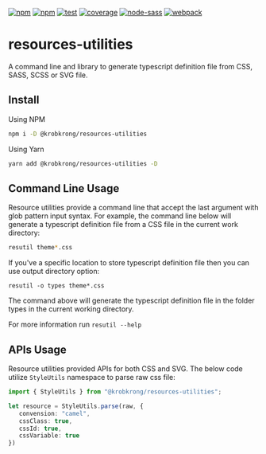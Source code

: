 [![npm][npm-beta]][npm-url]
[![npm][npm-latest]][npm-url]
[![test][test]][test-url]
[![coverage][cover]][cover-url]
[![node-sass][node-sass-version]][node-sass-version]
[![webpack][webpack-version]][webpack-version]

# resources-utilities
A command line and library to generate typescript definition file from CSS, SASS, SCSS or SVG file.

## Install

Using NPM
```bash
npm i -D @krobkrong/resources-utilities
```

Using Yarn
```bash
yarn add @krobkrong/resources-utilities -D
```

## Command Line Usage

Resource utilities provide a command line that accept the last argument with glob pattern input syntax. For example, the command line below will generate a typescript definition file from a CSS file in the current work directory:

```bash
resutil theme*.css
```

If you've a specific location to store typescript definition file then you can use output directory option:

```base
resutil -o types theme*.css
```

The command above will generate the typescript definition file in the folder types in the current working directory.

For more information run `resutil --help`


## APIs Usage

Resource utilities provided APIs for both CSS and SVG. The below code utilize `StyleUtils` namespace to parse raw css file:

```typescript
import { StyleUtils } from "@krobkrong/resources-utilities";

let resource = StyleUtils.parse(raw, {
   convension: "camel",
   cssClass: true,
   cssId: true,
   cssVariable: true
})
```

[npm-beta]: https://img.shields.io/npm/v/@krobkrong/resources-utilities/beta.svg
[npm-latest]: https://img.shields.io/npm/v/@krobkrong/resources-utilities/latest.svg
[npm-url]: https://www.npmjs.com/package/@krobkrong/resources-utilities

[test]: https://circleci.com/gh/krobkrong/resources-utilities.svg?style=svg
[test-url]: https://circleci.com/gh/krobkrong/resources-utilities

[cover]: https://codecov.io/gh/krobkrong/resources-utilities/branch/master/graph/badge.svg
[cover-url]: https://codecov.io/gh/krobkrong/resources-utilities

[node-sass-version]: https://img.shields.io/github/package-json/dependency-version/krobkrong/resources-utilities/node-sass.svg

[webpack-version]: https://img.shields.io/github/package-json/dependency-version/krobkrong/resources-utilities/webpack.svg